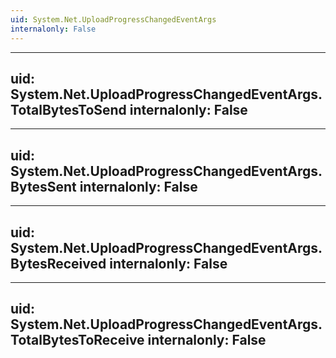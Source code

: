 ```yaml
---
uid: System.Net.UploadProgressChangedEventArgs
internalonly: False
---
```


---
uid: System.Net.UploadProgressChangedEventArgs.TotalBytesToSend
internalonly: False
---

---
uid: System.Net.UploadProgressChangedEventArgs.BytesSent
internalonly: False
---

---
uid: System.Net.UploadProgressChangedEventArgs.BytesReceived
internalonly: False
---

---
uid: System.Net.UploadProgressChangedEventArgs.TotalBytesToReceive
internalonly: False
---
